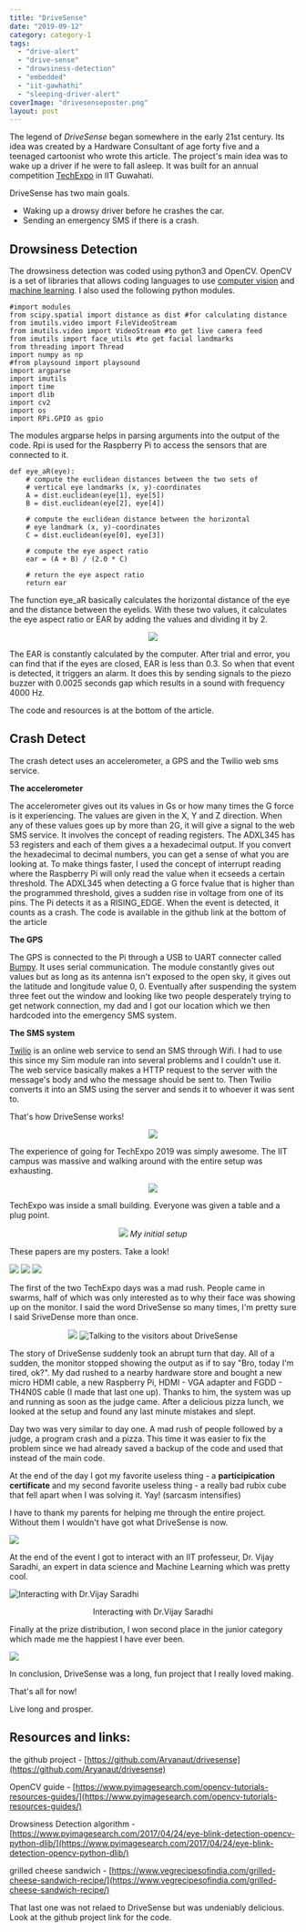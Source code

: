 ```yaml
---
title: "DriveSense"
date: "2019-09-12"
category: category-1
tags: 
  - "drive-alert"
  - "drive-sense"
  - "drowsiness-detection"
  - "embedded"
  - "iit-gawhathi"
  - "sleeping-driver-alert"
coverImage: "drivesenseposter.png"
layout: post
---
```


The legend of _DriveSense_ began somewhere in the early 21st century. Its idea was created by a Hardware Consultant of age forty five and a teenaged cartoonist who wrote this article. The project's main idea was to wake up a driver if he were to fall asleep. It was built for an annual competition [TechExpo](http://techniche.org/techexpo) in IIT Guwahati.

DriveSense has two main goals.

- Waking up a drowsy driver before he crashes the car.
- Sending an emergency SMS if there is a crash.

## Drowsiness Detection

The drowsiness detection was coded using python3 and OpenCV. OpenCV is a set of libraries that allows coding languages to use [computer vision](https://en.wikipedia.org/wiki/Computer_vision) and [machine learning](https://en.wikipedia.org/wiki/Machine_learning). I also used the following python modules.

```
#import modules
from scipy.spatial import distance as dist #for calculating distance
from imutils.video import FileVideoStream 
from imutils.video import VideoStream #to get live camera feed
from imutils import face_utils #to get facial landmarks
from threading import Thread
import numpy as np 
#from playsound import playsound
import argparse 
import imutils
import time
import dlib
import cv2
import os
import RPi.GPIO as gpio
```

The modules argparse helps in parsing arguments into the output of the code. Rpi is used for the Raspberry Pi to access the sensors that are connected to it.

```
def eye_aR(eye):
    # compute the euclidean distances between the two sets of
	# vertical eye landmarks (x, y)-coordinates
	A = dist.euclidean(eye[1], eye[5])
	B = dist.euclidean(eye[2], eye[4])

	# compute the euclidean distance between the horizontal
	# eye landmark (x, y)-coordinates
	C = dist.euclidean(eye[0], eye[3])

	# compute the eye aspect ratio
	ear = (A + B) / (2.0 * C)

	# return the eye aspect ratio
	return ear
```

The function eye\_aR basically calculates the horizontal distance of the eye and the distance between the eyelids. With these two values, it calculates the eye aspect ratio or EAR by adding the values and dividing it by 2.

<p align="center"><img src="../images/2019/eye.jpg">

The EAR is constantly calculated by the computer. After trial and error, you can find that if the eyes are closed, EAR is less than 0.3. So when that event is detected, it triggers an alarm. It does this by sending signals to the piezo buzzer with 0.0025 seconds gap which results in a sound with frequency 4000 Hz.

The code and resources is at the bottom of the article.

## Crash Detect

The crash detect uses an accelerometer, a GPS and the Twilio web sms service.

**The accelerometer**

The accelerometer gives out its values in Gs or how many times the G force is it experiencing. The values are given in the X, Y and Z direction. When any of these values goes up by more than 2G, it will give a signal to the web SMS service. It involves the concept of reading registers. The ADXL345 has 53 registers and each of them gives a a hexadecimal output. If you convert the hexadecimal to decimal numbers, you can get a sense of what you are looking at. To make things faster, I used the concept of interrupt reading where the Raspberry Pi will only read the value when it ecseeds a certain threshold. The ADXL345 when detecting a G force fvalue that is higher than the programmed threshold, gives a sudden rise in voltage from one of its pins. The Pi detects it as a RISING\_EDGE. When the event is detected, it counts as a crash. The code is available in the github link at the bottom of the article

**The GPS**

The GPS is connected to the Pi through a USB to UART connecter called [Bumpy](https://electronut.in/product/bumpy/). It uses serial communication. The module constantly gives out values but as long as its antenna isn't exposed to the open sky, it gives out the latitude and longitude value 0, 0. Eventually after suspending the system three feet out the window and looking like two people desperately trying to get network connection, my dad and I got our location which we then hardcoded into the emergency SMS system.

**The SMS system**

[Twilio](https://www.twilio.com/) is an online web service to send an SMS through Wifi. I had to use this since my Sim module ran into several problems and I couldn't use it. The web service basically makes a HTTP request to the server with the message's body and who the message should be sent to. Then Twilio converts it into an SMS using the server and sends it to whoever it was sent to.

That's how DriveSense works!
<p align="center"><img src='../images/2019/drive_sense_1.png?w=652'>

The experience of going for TechExpo 2019 was simply awesome. The IIT campus was massive and walking around with the entire setup was exhausting.

<p align='center'><img src='../images/2019/img20190829162930.jpg' w=700>

TechExpo was inside a small building. Everyone was given a table and a plug point.

<p align='center'>
<img src='../images/2019/img-20190829-wa0015.jpeg' w=700>
<i>My initial setup</i>
</p>

These papers are my posters. Take a look!

<img src='../images/2019/drivesenseposter.png' w=700>
<img src='../images/2019/ds_poster2.png' w=700>
<img src='../images/2019/ds_poster3.png' w=700>

The first of the two TechExpo days was a mad rush. People came in swarms, half of which was only interested as to why their face was showing up on the monitor. I said the word DriveSense so many times, I'm pretty sure I said SriveDense more than once.

<p align='center'>
<img src='../images/2019/img20190830091102.jpg?w=473'>
<img src='../images/2019/img-20190831-wa0002.jpg?w=700' alt='Talking to the visitors about DriveSense'>
</p>

The story of DriveSense suddenly took an abrupt turn that day. All of a sudden, the monitor stopped showing the output as if to say "Bro, today I'm tired, ok?". My dad rushed to a nearby hardware store and bought a new micro HDMI cable, a new Raspberry Pi, HDMI - VGA adapter and FGDD - TH4N0S cable (I made that last one up). Thanks to him, the system was up and running as soon as the judge came. After a delicious pizza lunch, we looked at the setup and found any last minute mistakes and slept.

Day two was very similar to day one. A mad rush of people followed by a judge, a program crash and a pizza. This time it was easier to fix the problem since we had already saved a backup of the code and used that instead of the main code.

At the end of the day I got my favorite useless thing - a **participication certificate** and my second favorite useless thing - a really bad rubix cube that fell apart when I was solving it. Yay! (sarcasm intensifies)

I have to thank my parents for helping me through the entire project. Without them I wouldn't have got what DriveSense is now.

<img src='../images/2019/img-20190831-wa0010.jpg' w=700>

At the end of the event I got to interact with an IIT professeur, Dr. Vijay Saradhi, an expert in data science and Machine Learning which was pretty cool.

<img alt='Interacting with Dr.Vijay Saradhi' src='../images/2019/img-20190901-wa0002.jpg' w=700>

<p align="center">Interacting with Dr.Vijay Saradhi</p>

Finally at the prize distribution, I won second place in the junior category which made me the happiest I have ever been.

<img src='../images/2019/screenshot-from-2019-09-12-14-20-49.png' w=700>

In conclusion, DriveSense was a long, fun project that I really loved making.

That's all for now!

Live long and prosper.

## Resources and links:

the github project - [https://github.com/Aryanaut/drivesense](https://github.com/Aryanaut/drivesense)

OpenCV guide - [https://www.pyimagesearch.com/opencv-tutorials-resources-guides/](https://www.pyimagesearch.com/opencv-tutorials-resources-guides/)

Drowsiness Detection algorithm - [https://www.pyimagesearch.com/2017/04/24/eye-blink-detection-opencv-python-dlib/](https://www.pyimagesearch.com/2017/04/24/eye-blink-detection-opencv-python-dlib/)

grilled cheese sandwich - [https://www.vegrecipesofindia.com/grilled-cheese-sandwich-recipe/](https://www.vegrecipesofindia.com/grilled-cheese-sandwich-recipe/)

That last one was not relaed to DriveSense but was undeniably delicious. Look at the github project link for the code.
